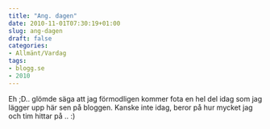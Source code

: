 ```yaml
---
title: "Ang. dagen"
date: 2010-11-01T07:30:19+01:00
slug: ang-dagen
draft: false
categories:
- Allmänt/Vardag
tags:
- blogg.se
- 2010
---
```

Eh ;D.. glömde säga att jag förmodligen kommer fota en hel del idag som jag lägger upp här sen på bloggen. Kanske inte idag, beror på hur mycket jag och tim hittar på .. :)